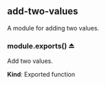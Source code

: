 <a name="module_add-two-values"></a>

## add-two-values
A module for adding two values.

<a name="exp_module_add-two-values--module.exports"></a>

### module.exports() ⏏
Add two values.

**Kind**: Exported function  
